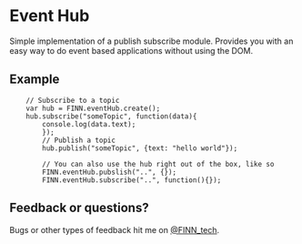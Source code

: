 Event Hub 
============

Simple implementation of a publish subscribe module.
Provides you with an easy way to do event based applications without using the DOM.


Example
------------
		// Subscribe to a topic
		var hub = FINN.eventHub.create();
		hub.subscribe("someTopic", function(data){
			console.log(data.text);
			});
			// Publish a topic
			hub.publish("someTopic", {text: "hello world"});

			// You can also use the hub right out of the box, like so
			FINN.eventHub.pubslish("..", {});
			FINN.eventHub.subscribe("..", function(){});

Feedback or questions?
------------

Bugs or other types of feedback hit me on [@FINN_tech](http://twitter.com/FINN_tech).
